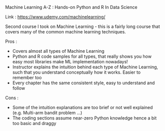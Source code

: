 Machine Learning A-Z : Hands-on Python and R In Data Science

Link : https://www.udemy.com/machinelearning/

Second course I took on Machine Learning - this is a fairly long course that covers many of the common machine learning techniques.

Pros :

* Covers almost all types of Machine Learning
* Python and R code samples for all types, that really shows you how easy most libraries make ML implementation nowadays!
* Instructor explains the intuition behind each type of Machine Learning, such that you understand conceptually how it works. Easier to remember too
* Every chapter has the same consistent style, easy to understand and follow

Cons :

* Some of the intuition explanations are too brief or not well explained (e.g. Multi-arm bandit problem ...)
* The coding sections assume near-zero Python knowledge hence a bit too basic and draggy
